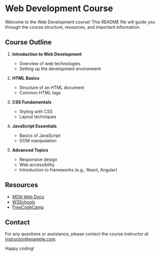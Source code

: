 # Web Development Course

Welcome to the Web Development course! This README file will guide you through the course structure, resources, and important information.

## Course Outline

1. **Introduction to Web Development**
    - Overview of web technologies
    - Setting up the development environment

2. **HTML Basics**
    - Structure of an HTML document
    - Common HTML tags

3. **CSS Fundamentals**
    - Styling with CSS
    - Layout techniques

4. **JavaScript Essentials**
    - Basics of JavaScript
    - DOM manipulation

5. **Advanced Topics**
    - Responsive design
    - Web accessibility
    - Introduction to frameworks (e.g., React, Angular)

## Resources

- [MDN Web Docs](https://developer.mozilla.org/)
- [W3Schools](https://www.w3schools.com/)
- [FreeCodeCamp](https://www.freecodecamp.org/)

## Contact

For any questions or assistance, please contact the course instructor at [instructor@example.com](mailto:instructor@example.com).

Happy coding!
